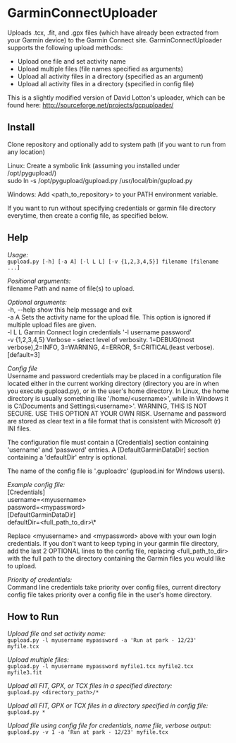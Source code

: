 GarminConnectUploader
=====================

Uploads .tcx, .fit, and .gpx files (which have already been extracted from your Garmin device) to the Garmin Connect site. GarminConnectUploader supports the following upload methods:  
* Upload one file and set activity name
* Upload multiple files (file names specified as arguments)
* Upload all activity files in a directory (specified as an argument)
* Upload all activity files in a directory (specified in config file)

This is a slightly modified version of David Lotton's uploader, which can be found here:
http://sourceforge.net/projects/gcpuploader/

Install
----------------------

Clone repository and optionally add to system path (if you want to run from any location)

Linux: 
Create a symbolic link (assuming you installed under /opt/pygupload/)  
sudo ln -s /opt/pygupload/gupload.py /usr/local/bin/gupload.py

Windows:
Add \<path_to_repository\> to your PATH environment variable.

If you want to run without specifying credentials or garmin file directory everytime, then create a config file, as specified below.


Help
-----------------------

*Usage:*  
`gupload.py [-h] [-a A] [-l L L] [-v {1,2,3,4,5}] filename [filename ...]`

*Positional arguments:*  
    filename Path and name of file(s) to upload.

*Optional arguments:*  
  -h, --help show this help message and exit  
  -a A Sets the activity name for the upload file. This option is ignored if multiple upload files are given.  
  -l L L Garmin Connect login credentials '-l username password'  
  -v {1,2,3,4,5} Verbose - select level of verbosity. 1=DEBUG(most verbose),2=INFO, 3=WARNING, 4=ERROR, 5=CRITICAL(least verbose). [default=3]

*Config file*  
Username and password credentials may be placed in a configuration file located either in the current working directory (directory you are in when you execute gupload.py), or in the user's home directory. In Linux, the home directory is usually something like '/home/\<username\>', while in Windows it is C:\Documents and Settings\\\<username\>\'. WARNING, THIS IS NOT SECURE. USE THIS OPTION AT YOUR OWN RISK. Username and password are stored as clear text in a file format that is consistent with Microsoft (r) INI files.

The configuration file must contain a [Credentials] section containing 'username' and 'password' entries. A [DefaultGarminDataDir] section containing a 'defaultDir' entry is optional.

The name of the config file is '.guploadrc' (gupload.ini for Windows users). 

*Example config file:*  
[Credentials]  
username=\<myusername\>  
password=\<mypassword\>  
[DefaultGarminDataDir]  
defaultDir=\<full_path_to_dir\>\\*

Replace \<myusername\> and \<mypassword\> above with your own login credentials. If you don't want to keep typing in your garmin file directory, add the last 2 OPTIONAL lines to the config file, replacing \<full_path_to_dir\> with the full path to the directory containing the Garmin files you would like to upload.

*Priority of credentials:*  
Command line credentials take priority over config files, current directory config file takes priority over a config file in the user's home directory.


How to Run
-------------------------

*Upload file and set activity name:*  
`gupload.py -l myusername mypassword -a 'Run at park - 12/23' myfile.tcx`

*Upload multiple files:*  
`gupload.py -l myusername mypassword myfile1.tcx myfile2.tcx myfile3.fit`

*Upload all FIT, GPX, or TCX files in a specified directory:*  
`gupload.py <directory_path>/*`

*Upload all FIT, GPX or TCX files in a directory specified in config file:*  
`gupload.py *`

*Upload file using config file for credentials, name file, verbose output:*  
`gupload.py -v 1 -a 'Run at park - 12/23' myfile.tcx`
